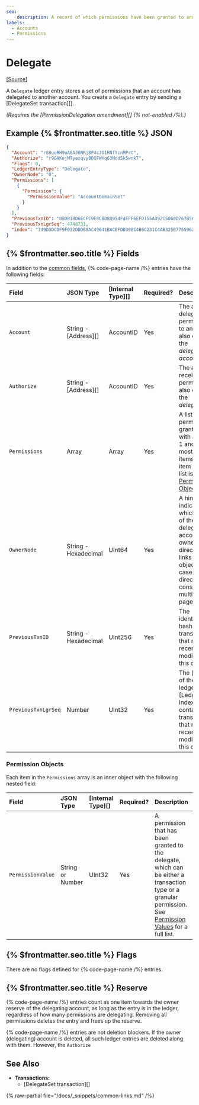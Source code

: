 ```yaml
---
seo:
    description: A record of which permissions have been granted to another account.
labels:
  - Accounts
  - Permissions
---
```

# Delegate
[[Source]](https://github.com/XRPLF/rippled/blob/1e01cd34f7a216092ed779f291b43324c167167a/include/xrpl/protocol/detail/ledger_entries.macro#L475-L482 "Source")

A `Delegate` ledger entry stores a set of permissions that an account has delegated to another account. You create a `Delegate` entry by sending a [DelegateSet transaction][].

_(Requires the [PermissionDelegation amendment][] {% not-enabled /%}.)_

## Example {% $frontmatter.seo.title %} JSON

```json
{
  "Account": "rG8uoRH9uA6AJ6NRj8P4cJG1HNfYcnMPrt",
  "Authorize": "r9GAKojMTyexqvy8DXFWYq63Mod5k5wnkT",
  "Flags": 0,
  "LedgerEntryType": "Delegate",
  "OwnerNode": "0",
  "Permissions": [
    {
      "Permission": {
        "PermissionValue": "AccountDomainSet"
      }
    }
  ],
  "PreviousTxnID": "08DB1BD6ECFC9E8CBD8D954F4EFF6EFD155A392C5060D767B5621CE18951983A",
  "PreviousTxnLgrSeq": 4748731,
  "index": "749D3DCDF9F032DDDB8AC49641BACBFDD398C4B6C231C4AB325B7755962329A2"
}
```

## {% $frontmatter.seo.title %} Fields

In addition to the [common fields](../common-fields.md), {% code-page-name /%} entries have the following fields:

| Field               | JSON Type            | [Internal Type][] | Required? | Description  |
|:--------------------|:---------------------|:------------------|:----------|:-------------|
| `Account`           | String - [Address][] | AccountID         | Yes       | The account delegating permissions to another, also called the _delegating account_. |
| `Authorize`         | String - [Address][] | AccountID         | Yes       | The account receiving permissions, also called the _delegate_. |
| `Permissions`       | Array                | Array             | Yes       | A list of permissions granted, with at least 1 and at most 10 items. Each item in the list is a [Permission Object](#permission-objects). |
| `OwnerNode`         | String - Hexadecimal | UInt64            | Yes       | A hint indicating which page of the delegating account's owner directory links to this object, in case the directory consists of multiple pages. 
| `PreviousTxnID`     | String - Hexadecimal | UInt256           | Yes       | The identifying hash of the transaction that most recently modified this object. |
| `PreviousTxnLgrSeq` | Number               | UInt32            | Yes       |The [index of the ledger][Ledger Index] that contains the transaction that most recently modified this object. |

### Permission Objects

Each item in the `Permissions` array is an inner object with the following nested field:

| Field             | JSON Type            | [Internal Type][] | Required? | Description     |
|:------------------|:---------------------|:------------------|:----------|:----------------|
| `PermissionValue` | String or Number     | UInt32            | Yes       | A permission that has been granted to the delegate, which can be either a transaction type or a granular permission. See [Permission Values](../../data-types/permission-values.md) for a full list. |

## {% $frontmatter.seo.title %} Flags

There are no flags defined for {% code-page-name /%} entries.

## {% $frontmatter.seo.title %} Reserve

{% code-page-name /%} entries count as one item towards the owner reserve of the delegating account, as long as the entry is in the ledger, regardless of how many permissions are delegating. Removing all permissions deletes the entry and frees up the reserve.

{% code-page-name /%} entries are not deletion blockers. If the owner (delegating) account is deleted, all such ledger entries are deleted along with them. However, the `Authorize`

## See Also

- **Transactions:**
  - [DelegateSet transaction][]

{% raw-partial file="/docs/_snippets/common-links.md" /%}
